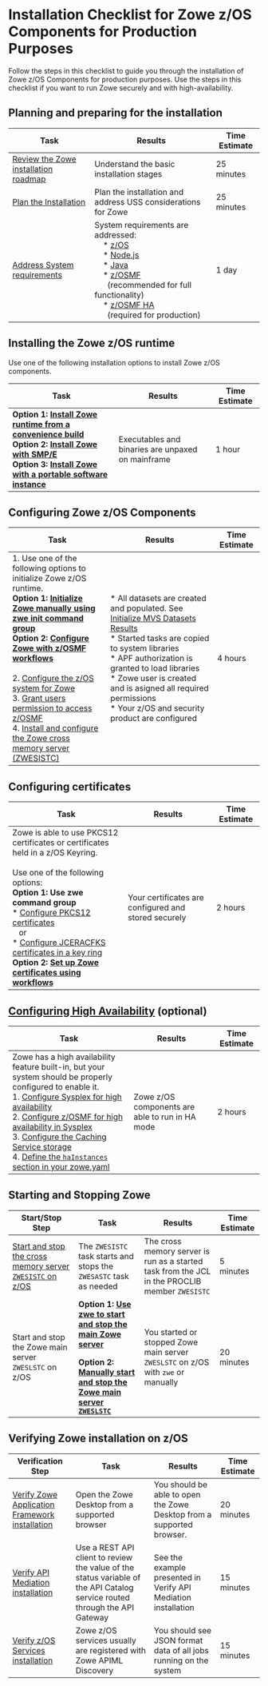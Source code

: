 # Installation Checklist for Zowe z/OS Components for Production Purposes

Follow the steps in this checklist to guide you through the installation of Zowe z/OS Components for production purposes. Use the steps in this checklist if you want to run Zowe securely and with high-availability.


## Planning and preparing for the installation
| Task | Results | Time Estimate |  
|----|-----------------------|---|
| [Review the Zowe installation roadmap](../user-guide/install-zos.md) | Understand the basic installation stages |    25 minutes   |                        
| [Plan the Installation](../user-guide/installandconfig.md)| Plan the installation and address USS considerations for Zowe |  25 minutes                    | 
| [Address System requirements](../user-guide/installandconfig.md)| System requirements are addressed: <br /> &nbsp;&nbsp;&nbsp;&nbsp;* [z/OS](../user-guide/systemrequirements-zos.md#zos)   <br />&nbsp;&nbsp;&nbsp;&nbsp;* [Node.js](../user-guide/systemrequirements-zos.md#nodejs)  <br /> &nbsp;&nbsp;&nbsp;&nbsp;* [Java](../user-guide/systemrequirements-zos.md#java)  <br /> &nbsp;&nbsp;&nbsp;&nbsp;* [z/OSMF](../user-guide/systemrequirements-zos.md#zosmf-optional) <br />&nbsp;&nbsp;&nbsp;&nbsp;&nbsp;&nbsp;(recommended for full functionality)<br />&nbsp;&nbsp;&nbsp;&nbsp;* [z/OSMF HA](../user-guide/zowe-ha-overview.md)<br />&nbsp;&nbsp;&nbsp;&nbsp;&nbsp;&nbsp;(required for production)            |  1 day                     | 

## Installing the Zowe z/OS runtime

Use one of the following installation options to install Zowe z/OS components.

| Task | Results | Time Estimate |  
|--------------------|----|------|
| **Option 1: [Install Zowe runtime from a convenience build](../user-guide/install-zowe-zos-convenience-build.md)**  <br />  **Option 2: [Install Zowe with SMP/E](../user-guide/install-zowe-smpe.md)** <br /> **Option 3: [Install Zowe with a portable software instance](../user-guide/install-zowe-pswi.md)** <br />                      | Executables and binaries are unpaxed on mainframe                |   1 hour                     |

## Configuring Zowe z/OS Components

| Task | Results | Time Estimate |  
|-----------------------|----|------|
| 1. Use one of the following options to initialize Zowe z/OS runtime.<br />**Option 1: [Initialize Zowe manually using zwe init command group](../user-guide/initialize-zos-system.md)  <br />** **Option 2: [Configure Zowe with z/OSMF workflows](../user-guide/configure-zowe-zosmf-workflow.md)** <br /> <br /> 2. [Configure the z/OS system for Zowe](../user-guide/configure-zos-system.md)<br />3. [Grant users permission to access z/OSMF](../user-guide/grant-user-permission-zosmf.md) <br />4. [Install and configure the Zowe cross memory server (ZWESISTC)](../user-guide/configure-xmem-server.md) | * All datasets are created and populated. See [Initialize MVS Datasets Results](../user-guide/initialize-mvs-datasets.md#results)<br /> * Started tasks are copied to system libraries<br /> * APF authorization is granted to load libraries<br /> * Zowe user is created and is asigned all required permissions<br /> * Your z/OS and security product are configured| 4 hours| 
## Configuring certificates

| Task | Results | Time Estimate |  
|--------------------|----|------|
| Zowe is able to use PKCS12 certificates or certificates held in a z/OS Keyring.<br /><br />Use one of the following options:<br /> **Option 1: Use zwe command group** <br />* [Configure PKCS12 certificates](../user-guide/configure-certificates-keystore.md) <br />&nbsp;&nbsp;&nbsp;or<br />* [Configure JCERACFKS certificates in a key ring](../user-guide/configure-certificates-keyring.md) <br />**Option 2: [Set up Zowe certificates using workflows](../user-guide/certificates-setup.md)** | Your certificates are configured and stored securely|2 hours  
## [Configuring High Availability](../user-guide/zowe-ha-overview.md) (optional)
| Task | Results | Time Estimate |  
|--------------------|----|------|
|Zowe has a high availability feature built-in, but your system should be properly configured to enable it. <br />1. [Configure Sysplex for high availability](../user-guide/configure-sysplex.md) <br />2. [Configure z/OSMF for high availability in Sysplex](../user-guide/systemrequirements-zosmf-ha.md) <br />3. [Configure the Caching Service storage](../user-guide/configure-caching-service-ha.md)<br />4. [Define the `haInstances` section in your zowe.yaml](../appendix/zowe-yaml-configuration.md)<br />| Zowe z/OS components are able to run in HA mode |2 hours  |

## Starting and Stopping Zowe  

| Start/Stop Step | Task | Results | Time Estimate |  
|----|-----------|----|-------------|
|[Start and stop the cross memory server `ZWESISTC` on z/OS](../user-guide/start-zowe-zos.md#starting-and-stopping-the-cross-memory-server-zwesistc-on-zos) | The `ZWESISTC` task starts and stops the `ZWESASTC` task as needed | The cross memory server is run as a started task from the JCL in the PROCLIB member `ZWESISTC` | 5 minutes|
|Start and stop the Zowe main server `ZWESLSTC` on z/OS |**Option 1: [Use zwe to start and stop the main Zowe server](../user-guide/start-zowe-zos.md#starting-and-stopping-zowe-main-server-zweslstc-on-zos-with-zwe-server-command)**<br /><p></p>**Option 2: [Manually start and stop the Zowe main server `ZWESLSTC`](../user-guide/start-zowe-zos.md#starting-and-stopping-zowe-main-server-zweslstc-on-zos-manually)** | You started or stopped Zowe main server `ZWESLSTC` on z/OS with `zwe` or manually | 20 minutes |

## Verifying Zowe installation on z/OS

| Verification Step | Task | Results | Time Estimate | 
|----|-----------|----|-------------|
| [Verify Zowe Application Framework installation](../user-guide/verify-zowe-runtime-install.md#verifying-zowe-application-framework-installation) | Open the Zowe Desktop from a supported browser | You should be able to open the Zowe Desktop from a supported browser. | 20 minutes| 
| [Verify API Mediation installation](../user-guide/verify-zowe-runtime-install.md#verifying-api-mediation-installation) |Use a REST API client to review the value of the status variable of the API Catalog service routed through the API Gateway | See the example presented in Verify API Mediation installation | 15 minutes |
|[Verify z/OS Services installation](../user-guide/verify-zowe-runtime-install.md#verifying-zos-services-installation) |Zowe z/OS services usually are registered with Zowe APIML Discovery| You should see JSON format data of all jobs running on the system | 15 minutes |





